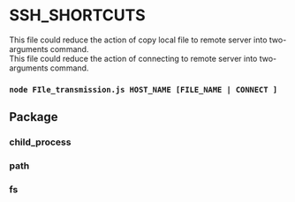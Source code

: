 # SSH_SHORTCUTS
 This file could reduce the action of copy local file to remote server into two-arguments command.  
 This file could reduce the action of connecting to remote server into two-arguments command.  
 
###  `node FIle_transmission.js HOST_NAME [FILE_NAME | CONNECT ] `
   
## Package

### child_process
### path 
### fs
